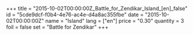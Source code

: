 +++
title = "2015-10-02T00:00:00Z_Battle_for_Zendikar_Island_[en]_false"
id = "5cde9dcf-f0b4-4e76-ac4e-d4a8ac355fbe"
date = "2015-10-02T00:00:00Z"
name = "Island"
lang = ["en"]
price = "0.30"
quantity = 3
foil = false
set = "Battle for Zendikar"
+++
